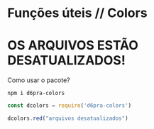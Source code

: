 # Funções úteis // Colors

# **OS ARQUIVOS ESTÃO DESATUALIZADOS!**

Como usar o pacote?

```shell
npm i d6pra-colors
```

```js
const dcolors = require('d6pra-colors')

dcolors.red("arquivos desatualizados")
```
